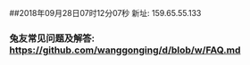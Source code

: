 ##2018年09月28日07时12分07秒 新址: 159.65.55.133
### 兔友常见问题及解答: https://github.com/wanggonging/d/blob/w/FAQ.md
